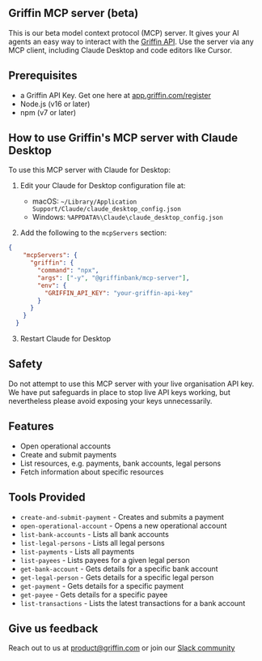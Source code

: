 ## Griffin MCP server (beta)
This is our beta model context protocol (MCP) server. It gives your AI agents an easy way to interact with the [Griffin API](https://docs.griffin.com). Use the server via any MCP client, including Claude Desktop and code editors like Cursor.

## Prerequisites

- a Griffin API Key. Get one here at [app.griffin.com/register](https://app.griffin.com/register)
- Node.js (v16 or later)
- npm (v7 or later)

## How to use Griffin's MCP server with Claude Desktop

To use this MCP server with Claude for Desktop:

1. Edit your Claude for Desktop configuration file at:
   - macOS: `~/Library/Application Support/Claude/claude_desktop_config.json`
   - Windows: `%APPDATA%\Claude\claude_desktop_config.json`

2. Add the following to the `mcpServers` section:

```json
{
    "mcpServers": {
      "griffin": {
        "command": "npx",
        "args": ["-y", "@griffinbank/mcp-server"],
        "env": {
          "GRIFFIN_API_KEY": "your-griffin-api-key"
        }
      }
    }
  }

```

3. Restart Claude for Desktop

## Safety
Do not attempt to use this MCP server with your live organisation API key. We have put safeguards in place to stop live API keys working, but nevertheless please avoid exposing your keys unnecessarily.

## Features

- Open operational accounts
- Create and submit payments
- List resources, e.g. payments, bank accounts, legal persons
- Fetch information about specific resources

## Tools Provided

- `create-and-submit-payment` - Creates and submits a payment
- `open-operational-account` - Opens a new operational account
- `list-bank-accounts` - Lists all bank accounts
- `list-legal-persons` - Lists all legal persons
- `list-payments` - Lists all payments
- `list-payees` - Lists payees for a given legal person
- `get-bank-account` - Gets details for a specific bank account
- `get-legal-person` - Gets details for a specific legal person
- `get-payment` - Gets details for a specific payment
- `get-payee` - Gets details for a specific payee
- `list-transactions` - Lists the latest transactions for a bank account

## Give us feedback
Reach out to us at product@griffin.com or join our [Slack community](https://join.slack.com/t/griffin-community/shared_invite/zt-1do6oaad0-HB54Hv9KEfYOLQoUlZ_77A)

